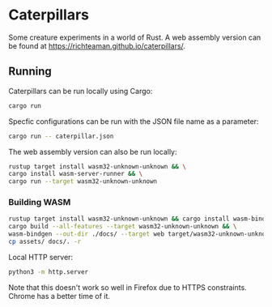 # Caterpillars

Some creature experiments in a world of Rust. A web assembly version can be found at https://richteaman.github.io/caterpillars/.

## Running

Caterpillars can be run locally using Cargo:

```bash
cargo run
```

Specfic configurations can be run with the JSON file name as a parameter:

```bash
cargo run -- caterpillar.json
```

The web assembly version can also be run locally:

```bash
rustup target install wasm32-unknown-unknown && \
cargo install wasm-server-runner && \
cargo run --target wasm32-unknown-unknown
```

### Building WASM

```bash
rustup target install wasm32-unknown-unknown && cargo install wasm-bindgen-cli && \
cargo build --all-features --target wasm32-unknown-unknown && \
wasm-bindgen --out-dir ./docs/ --target web target/wasm32-unknown-unknown/debug/caterpillars.wasm && \
cp assets/ docs/. -r
```

Local HTTP server:

```bash
python3 -m http.server
```

Note that this doesn't work so well in Firefox due to HTTPS constraints. Chrome has a better time of it.
